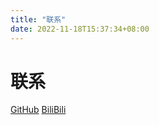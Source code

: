 ```yaml
---
title: "联系"
date: 2022-11-18T15:37:34+08:00
---
```


# 联系

[GitHub](https://github.com/Enaium)
[BiliBili](https://space.bilibili.com/286847)
